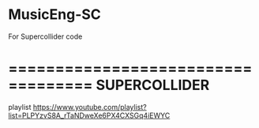 # MusicEng-SC
For Supercollider code 

===================================
           SUPERCOLLIDER 
===================================

playlist
https://www.youtube.com/playlist?list=PLPYzvS8A_rTaNDweXe6PX4CXSGq4iEWYC
